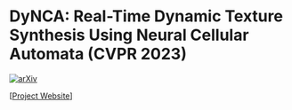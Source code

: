 # DyNCA: Real-Time Dynamic Texture Synthesis Using Neural Cellular Automata (CVPR 2023)

[![arXiv](https://img.shields.io/badge/arXiv-2108.00946-b31b1b.svg)](https://arxiv.org/abs/2211.11417)

[[Project Website](https://dynca.github.io/)]
